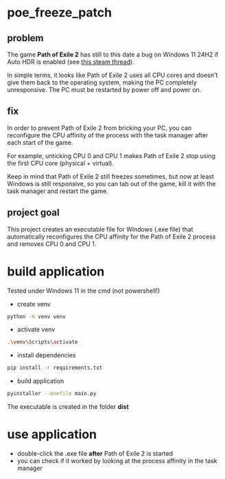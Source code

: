 # poe_freeze_patch

## problem
The game **Path of Exile 2** has still to this date a bug on Windows 11 24H2 if Auto HDR is enabled (see [this steam thread](https://steamcommunity.com/app/2694490/discussions/0/598514698788283237/)).

In simple terms, it looks like Path of Exile 2 uses all CPU cores and doesn't give them back to the operating system, making the PC completely unresponsive. The PC must be restarted by power off and power on.

## fix
In order to prevent Path of Exile 2 from bricking your PC, you can reconfigure the CPU affinity of the process with the task manager after each start of the game.

For example, unticking CPU 0 and CPU 1 makes Path of Exile 2 stop using the first CPU core (physical + virtual).

Keep in mind that Path of Exile 2 still freezes sometimes, but now at least Windows is still responsive, so you can tab out of the game, kill it with the task manager and restart the game.

## project goal
This project creates an executable file for Windows (.exe file) that automatically reconfigures the CPU affinity for the Path of Exile 2 process and removes CPU 0 and CPU 1.

# build application
Tested under Windows 11 in the cmd (not powershell!)

* create venv
```bash
python -m venv venv
```

* activate venv
```bash
.\venv\Scripts\activate
```

* install dependencies
```bash
pip install -r requirements.txt
```

* build application
```bash
pyinstaller --onefile main.py
```

The executable is created in the folder **dist**

# use application
* double-click the .exe file **after** Path of Exile 2 is started
* you can check if it worked by looking at the process affinity in the task manager